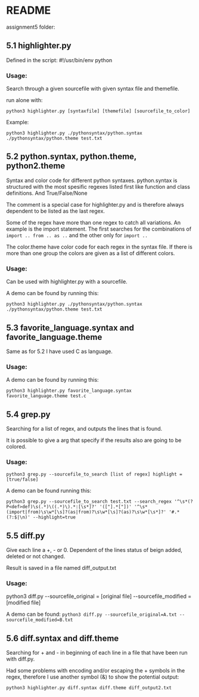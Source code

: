 # README 
assignment5 folder: 
## 5.1 highlighter.py  

Defined in the script: 
#!/usr/bin/env python 

### Usage: 
Search through a given sourcefile with given syntax file and themefile. 

run alone with: 

```python3 highlighter.py [syntaxfile] [themefile] [sourcefile_to_color]```

Example:

```python3 highlighter.py ./pythonsyntax/python.syntax ./pythonsyntax/python.theme test.txt```


## 5.2 python.syntax, python.theme, python2.theme  

Syntax and color code for different python syntaxes. 
python.syntax is structured with the most spesific regexes listed first like function and class definitions. And True/False/None 

The comment is a special case for highlighter.py and is therefore always dependent to be listed as the last regex. 

Some of the regex have more than one regex to catch all variations. An example is the import statement. The first searches for the combinations of ```import .. from .. as ..``` and the other only for ```import ..```

The color.theme have color code for each regex in the syntax file. If there is more than one group the colors are given as a list of different colors. 

### Usage: 
Can be used with highlighter.py with a sourcefile. 

A demo can be found by running this:  

```python3 highlighter.py ./pythonsyntax/python.syntax ./pythonsyntax/python.theme test.txt```

## 5.3 favorite_language.syntax and favorite_language.theme 

Same as for 5.2 
I have used C as language. 

### Usage: 

A demo can be found by running this:  

```python3 highlighter.py favorite_language.syntax favorite_language.theme test.c```  


## 5.4 grep.py 
Searching for a list of regex, and outputs the lines that is found. 

It is possible to give a arg that specify if the results also are going to be colored. 

### Usage: 

```python3 grep.py --sourcefile_to_search [list of regex] highlight = [true/false]```

A demo can be found running this: 

```python3 grep.py --sourcefile_to_search test.txt --search_regex '^\s*(?P<def>def)\s(.*)\((.*)\).*:[\s*]?' '(["].*["])' '^\s*(import|from)\s\w*[\s]?(as|from)?\s\w*[\s]?(as)?\s\w*[\s*]?' '#.*(?:$|\n)' --highlight=true```

## 5.5 diff.py 

Give each line a +, - or 0. Dependent of the lines status of beign added, deleted or not changed. 

Result is saved in a file named diff_output.txt 

### Usage: 

python3 diff.py --sourcefile_original = [original file] --sourcefile_modified = [modified file] 

A demo can be found: 
```python3 diff.py --sourcefile_original=A.txt --sourcefile_modified=B.txt```

## 5.6 diff.syntax and diff.theme 
Searching for + and - in beginning of each line in a file that have been run with diff.py. 

Had some problems with encoding and/or escaping the + symbols in the regex, therefore I use another symbol (&) to show the potential output: 

```python3 highlighter.py diff.syntax diff.theme diff_output2.txt``` 
